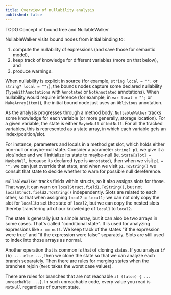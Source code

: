 ```yaml
---
title: Overview of nullability analysis
published: false
---
```


TODO Concept of bound tree and NullableWalker

NullableWalker visits bound nodes from initial binding to:
1. compute the nullability of expressions (and save those for semantic model), 
2. keep track of knowledge for different variables (more on that below), and 
3. produce warnings.

When nullability is explicit in source (for example, `string local = "";` or `string? local = "";`), the bounds nodes capture some declared nullability (`TypeWithAnnotations` with `Annotated` or `NotAnnotated` annotations). When nullability would require inference (for example, in `var local = "";` or `MakeArray(item)`), the initial bound node just uses an `Oblivious` annotation.

As the analysis progresses through a method body, `NullableWalker` tracks some knowledge for each variable (or more generally, storage location). For a given variable, the state is either `MaybeNull` or `NotNull`.
For all the tracked variables, this is represented as a state array, in which each variable gets an index/position/slot.

For instance, parameters and locals in a method get slot, which holds either non-null or maybe-null state. Consider a parameter `string? p1`, we give it a slot/index and we'll initialize its state to maybe-null (ie. `State[slot] = MaybeNull`, because its declared type is `Annotated`), then when we visit `p1 = "";` we can just override that state, and when we visit `p1.ToString()` we consult that state to decide whether to warn for possible null dereference.

`NullableWalker` tracks fields within structs, so it also assigns slots for those. That way, it can warn on `localStruct.field1.ToString()`, but not `localStruct.field2.ToString()` independently.
Slots are related to each other, so that when assigning `local2 = local1;` we can not only copy the slot for `local1`to set the state of `local2`, but we can copy the nested slots thereby transfering all of our knowledge of `local1` to `local2`.

The state is generally just a simple array, but it can also be two arrays in some cases. That's called "conditional state". It is used for analyzing expressions like `x == null`. We keep track of the states "if the expression were true" and "if the expression were false" separately. Slots are still used to index into those arrays as normal.

Another operation that is common is that of cloning states. If you analyze `if (b) ... else ...`, then we clone the state so that we can analyze each branch separately. Then there are rules for merging states when the branches rejoin (`Meet` takes the worst case values).

There are rules for branches that are not reachable `if (false) { ... unreachable ...}`. In such unreachable code, every value you read is `NotNull` regardless of current state.


